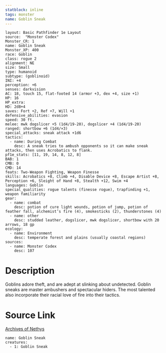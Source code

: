 ```yaml
---
statblock: inline
tags: monster
name: Goblin Sneak
---
```

```statblock
layout: Basic Pathfinder 1e Layout
source:  "Monster Codex"
Monster_CR: 1
name: Goblin Sneak
Monster_XP: 400
race: Goblin
class: rogue 2
alignment: NE
size: Small
type: humanoid
subtype: (goblinoid)
INI: +4
perception: +6
senses: darkvision
AC: 18, touch 15, flat-footed 14 (armor +3, dex +4, size +1)
HP: 16
HP_extra: 
HD: 2d8+4
saves: Fort +2, Ref +7, Will +1
defensive_abilities: evasion
speed: 30 ft.
melee: mwk dogslicer +5 (1d4/19-20), dogslicer +4 (1d4/19-20)
ranged: shortbow +6 (1d4/×3)
special_attacks: sneak attack +1d6
tactics:
  - name: During Combat
    desc: A sneak tries to ambush opponents so it can make sneak attacks, then uses Acrobatics to flank.
pf1e_stats: [11, 19, 14, 8, 12, 8]
BAB: 1
CMB: 0
CMD: 14
feats: Two-Weapon Fighting, Weapon Finesse
skills: Acrobatics +8, Climb +4, Disable Device +8, Escape Artist +8, Perception +6, Sleight of Hand +8, Stealth +12, Swim +4
languages: Goblin
special_qualities: rogue talents (finesse rogue), trapfinding +1, weapon familiarity
gear:
  - name: combat
    desc: potion of cure light wounds, potion of jump, potion of feather fall, alchemist’s fire (4), smokesticks (2), thunderstones (4)
  - name: other
    desc: studded leather, dogslicer, mwk dogslicer, shortbow with 20 arrows, 18 gp
ecology:
  - name: Environment
    desc: temperate forest and plains (usually coastal regions)
sources:
  - name: Monster Codex
    desc: 107
```
# Description
Goblins adore theft, and are adept at slinking about undetected. Goblin sneaks are master ambushers and spectacular hiders. The most talented also incorporate their racial love of fire into their tactics.
# Source Link
[Archives of Nethys](https://aonprd.com/MonsterDisplay.aspx?ItemName=Goblin%20Sneak)
```encounter-table
name: Goblin Sneak
creatures:
  - 1: Goblin Sneak
```
